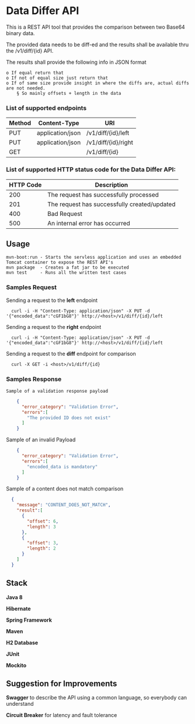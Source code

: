 # Data Differ API

This is a REST API tool that provides the comparison between two Base64 binary data. 

The provided data needs to be diff-ed and the results shall be available thru the /v1/diff/{id} API. 

The results shall provide the following info in JSON format

	o If equal return that  
	o If not of equal size just return that
	o If of same size provide insight in where the diffs are, actual diffs are not needed.
		§ So mainly offsets + length in the data

### List of supported endpoints
  
| Method  | Content-Type            | URI                 |
| ------------- | -------------     | ---------------     |
| PUT           | application/json  | /v1/diff/{id}/left  |
| PUT           | application/json  | /v1/diff/{id}/right |
| GET           |                   | /v1/diff/{id}       |

### List of supported HTTP status code for the Data Differ API:

| HTTP Code | Description                                   |
| ----------| --------------------------------------        |
| 200       | The request has successfully processed        |
| 201       | The request has successfully created/updated  |
| 400       | Bad Request                                   |
| 500       | An internal error has occurred                |
		
## Usage
	mvn-boot:run - Starts the servless application and uses an embedded Tomcat container to expose the REST API's
	mvn package  - Creates a fat jar to be executed
	mvn test     - Runs all the written test cases
  
### Samples Request

  Sending a request to the **left** endpoint
  
      curl -i -H "Content-Type: application/json" -X PUT -d '{"encoded_data":"cGF1bG8"}' http://<host>/v1/diff/{id}/left
  
  Sending a request to the **right** endpoint
  
      curl -i -H "Content-Type: application/json" -X PUT -d '{"encoded_data":"cGF1bG8"}' http://<host>/v1/diff/{id}/left
      
  Sending a request to the **diff** endpoint for comparison
  
      curl -X GET -i <host>/v1/diff/{id}
      
### Samples Response

    Sample of a validation response payload
```json      
    {
      "error_category": "Validation Error",
      "errors":[
        "The provided ID does not exist"
      ]
    }
```
  Sample of an invalid Payload
```json  
    { 
      "error_category": "Validation Error",
      "errors":[
        "encoded_data is mandatory"
      ]
    }
```
  Sample of a content does not match comparison
```json  
  {
    "message": "CONTENT_DOES_NOT_MATCH",
    "result":[
      {
        "offset": 6,
        "length": 3
      },
      {
        "offset": 3,
        "length": 2
      }
    ]
  }
```
## Stack
  **Java 8**
  
  **Hibernate**
  
  **Spring Framework**
  
  **Maven**
  
  **H2 Database**
  
  **JUnit**
  
  **Mockito**

## Suggestion for Improvements
   **Swagger** to describe the API using a common language, so everybody can understand
   
   **Circuit Breaker** for latency and fault tolerance
   
   
   
